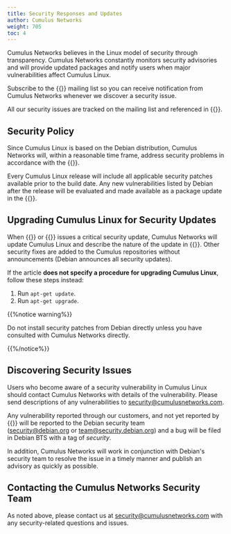 ```yaml
---
title: Security Responses and Updates
author: Cumulus Networks
weight: 705
toc: 4
---
```


Cumulus Networks believes in the Linux model of security through transparency. Cumulus Networks constantly monitors security advisories and will provide updated packages and notify users when major vulnerabilities affect Cumulus Linux.

Subscribe to the {{<exlink url="https://lists.cumulusnetworks.com/listinfo/cumulus-security-announce" text="Cumulus Networks Security Announcements">}} mailing list so you can receive notification from Cumulus Networks whenever we discover a security issue.

All our security issues are tracked on the mailing list and referenced in {{<link url="Cumulus-Linux-Security-Announcements" text="this article">}}.

## Security Policy

Since Cumulus Linux is based on the Debian distribution, Cumulus Networks will, within a reasonable time frame, address security problems in accordance with the {{<exlink url="http://www.debian.org/security/" text="Debian policies in place">}}.

Every Cumulus Linux release will include all applicable security patches available prior to the build date. Any new vulnerabilities listed by Debian after the release will be evaluated and made available as a package update in the {{<exlink url="http://apt.cumulusnetworks.com/repo" text="Cumulus Linux repository">}}.

## Upgrading Cumulus Linux for Security Updates

When {{<link url="Cumulus-Linux-Security-Announcements" text="Cumulus Networks">}} or {{<exlink url="https://lists.debian.org/debian-security-announce/" text="Debian.org">}} issues a critical security update, Cumulus Networks will update Cumulus Linux and describe the nature of the update in {{<link url="Security" text="an article in the Security section of the knowledge base">}}. Other security fixes are added to the Cumulus repositories without announcements (Debian announces all security updates).

If the article **does not specify a procedure for upgrading Cumulus Linux**, follow these steps instead:

1.  Run `apt-get update`.
2.  Run `apt-get upgrade`.

{{%notice warning%}}

Do not install security patches from Debian directly unless you have consulted with Cumulus Networks directly.

{{%/notice%}}

## Discovering Security Issues

Users who become aware of a security vulnerability in Cumulus Linux should contact Cumulus Networks with details of the vulnerability. Please send descriptions of any vulnerabilities to <security@cumulusnetworks.com>.

Any vulnerability reported through our customers, and not yet reported by {{<exlink url="http://www.debian.org/security/#DSAS" text="Debian">}} will be reported to the Debian security team (<security@debian.org> or <team@security.debian.org>) and a bug will be filed in Debian BTS with a tag of *security*.

In addition, Cumulus Networks will work in conjunction with Debian's
security team to resolve the issue in a timely manner and publish an
advisory as quickly as possible.

## Contacting the Cumulus Networks Security Team

As noted above, please contact us at <security@cumulusnetworks.com> with any security-related questions and issues.
